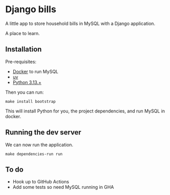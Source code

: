 # Django bills

A little app to store household bills in MySQL with a Django application.

A place to learn.

## Installation

Pre-requisites:

- [Docker](https://www.docker.com/) to run MySQL
- [uv](https://docs.astral.sh/uv/)
- [Python 3.13.+](https://www.python.org)

Then you can run:

```shell
make install bootstrap
```

This will install Python for you, the project dependencies, and run MySQL in docker.

## Running the dev server

We can now run the application.

```shell
make dependencies-run run
```

## To do

- Hook up to GitHub Actions
- Add some tests so need MySQL running in GHA
